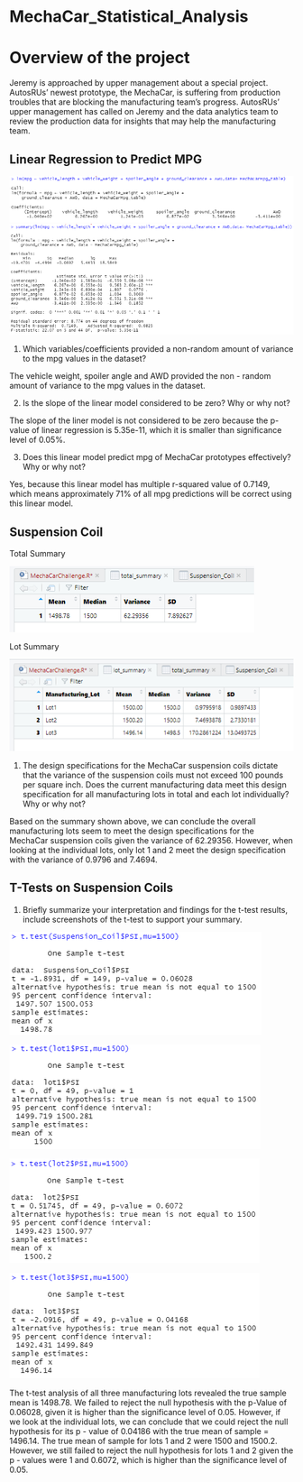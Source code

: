 # MechaCar_Statistical_Analysis

# Overview of the project
Jeremy is approached by upper management about a special project. AutosRUs’ newest prototype, the MechaCar, is suffering from production troubles that are blocking the manufacturing team’s progress. AutosRUs’ upper management has called on Jeremy and the data analytics team to review the production data for insights that may help the manufacturing team.

## Linear Regression to Predict MPG

![MechaCarMpg_LinearRegression](https://github.com/Krystal313/MechaCar_Statistical_Analysis/blob/d71f9226c651dedef81e39dd14693882136eabfd/Resources/MechaCarMpg_LinearRegression.png)
![MechaCarMpg_Summary](https://github.com/Krystal313/MechaCar_Statistical_Analysis/blob/846e5d51e1dafaa4a28ec6c3716e59f941b571b8/Resources/MechaCarMpg_Summary.png)

1. Which variables/coefficients provided a non-random amount of variance to the mpg values in the dataset?

The vehicle weight, spoiler angle and AWD provided the non - random amount of variance to the mpg values in the dataset. 

2. Is the slope of the linear model considered to be zero? Why or why not?

The slope of the liner model is not considered to be zero because the p-value of linear regression is 5.35e-11, which it is smaller than significance level of 0.05%. 

3. Does this linear model predict mpg of MechaCar prototypes effectively? Why or why not?

Yes, because this linear model has multiple r-squared value of 0.7149, which means approximately 71% of all mpg predictions will be correct using this linear model. 

## Suspension Coil
Total Summary

![SuspensionCoil_TotalSummary](https://github.com/Krystal313/MechaCar_Statistical_Analysis/blob/53c939689bb9871f138da96836c85a6768329046/Resources/SuspensionCoil_TotalSummary.png)

Lot Summary

![SuspensionCoil_LotSummary](https://github.com/Krystal313/MechaCar_Statistical_Analysis/blob/53c939689bb9871f138da96836c85a6768329046/Resources/SuspensionCoil_LotSummary.png)

1. The design specifications for the MechaCar suspension coils dictate that the variance of the suspension coils must not exceed 100 pounds per square inch. Does the current manufacturing data meet this design specification for all manufacturing lots in total and each lot individually? Why or why not?

Based on the summary shown above, we can conclude the overall manufacturing lots seem to meet the design specifications for the MechaCar suspension coils given the variance of 62.29356. However, when looking at the individual lots, only lot 1 and 2 meet the design specification with the variance of 0.9796 and 7.4694.

## T-Tests on Suspension Coils

1. Briefly summarize your interpretation and findings for the t-test results, include screenshots of the t-test to support your summary.

![Avg_AllLot](https://github.com/Krystal313/MechaCar_Statistical_Analysis/blob/060690c432e4dd44dbe52917194dd2e1515cb8e1/Resources/Avg_AllLot.png)

![Avg_Lot1](https://github.com/Krystal313/MechaCar_Statistical_Analysis/blob/060690c432e4dd44dbe52917194dd2e1515cb8e1/Resources/Avg_Lot1.png)


![Avg_Lot2](https://github.com/Krystal313/MechaCar_Statistical_Analysis/blob/060690c432e4dd44dbe52917194dd2e1515cb8e1/Resources/Avg_Lot2.png)

![Avg_Lot3](https://github.com/Krystal313/MechaCar_Statistical_Analysis/blob/060690c432e4dd44dbe52917194dd2e1515cb8e1/Resources/Avg_Lot3.png)

The t-test analysis of all three manufacturing lots revealed the true sample mean is 1498.78. We failed to reject the null hypothesis with the p-Value of 0.06028,  given it is higher than the significance level of 0.05. However, if we look at the individual lots, we can conclude that we could reject the null hypothesis for its p - value of 0.04186 with the true mean of sample = 1496.14. The true mean of sample for lots 1 and 2 were 1500 and 1500.2. However, we still failed to reject the null hypothesis for lots 1 and 2 given the p - values were 1 and 0.6072, which is higher than the significance level of 0.05. 

